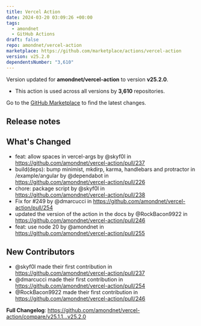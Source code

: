 ```yaml
---
title: Vercel Action
date: 2024-03-20 03:09:26 +00:00
tags:
  - amondnet
  - GitHub Actions
draft: false
repo: amondnet/vercel-action
marketplace: https://github.com/marketplace/actions/vercel-action
version: v25.2.0
dependentsNumber: "3,610"
---
```



Version updated for **amondnet/vercel-action** to version **v25.2.0**.
- This action is used across all versions by **3,610** repositories.

Go to the [GitHub Marketplace](https://github.com/marketplace/actions/vercel-action) to find the latest changes.

## Release notes

## What's Changed
* feat: allow spaces in vercel-args by @skyf0l in https://github.com/amondnet/vercel-action/pull/237
* build(deps): bump minimist, mkdirp, karma, handlebars and protractor in /example/angular by @dependabot in https://github.com/amondnet/vercel-action/pull/226
* chore: package script by @skyf0l in https://github.com/amondnet/vercel-action/pull/238
* Fix for #249 by @dmarcucci in https://github.com/amondnet/vercel-action/pull/254
* updated the version of the action in the docs by @RockBacon9922 in https://github.com/amondnet/vercel-action/pull/246
* feat: use node 20 by @amondnet in https://github.com/amondnet/vercel-action/pull/255

## New Contributors
* @skyf0l made their first contribution in https://github.com/amondnet/vercel-action/pull/237
* @dmarcucci made their first contribution in https://github.com/amondnet/vercel-action/pull/254
* @RockBacon9922 made their first contribution in https://github.com/amondnet/vercel-action/pull/246

**Full Changelog**: https://github.com/amondnet/vercel-action/compare/v25.1.1...v25.2.0
